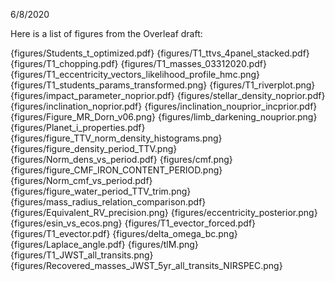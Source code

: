 
6/8/2020

Here is a list of figures from the Overleaf draft:
    
{figures/Students_t_optimized.pdf}
{figures/T1_ttvs_4panel_stacked.pdf}
{figures/T1_chopping.pdf}
{figures/T1_masses_03312020.pdf}
{figures/T1_eccentricity_vectors_likelihood_profile_hmc.png}
{figures/T1_students_params_transformed.png}
{figures/T1_riverplot.png}
{figures/impact_parameter_noprior.pdf}
{figures/stellar_density_noprior.pdf}
{figures/inclination_noprior.pdf}
{figures/inclination_nouprior_incprior.pdf}
{figures/Figure_MR_Dorn_v06.png}
{figures/limb_darkening_nouprior.png}
{figures/Planet_i_properties.pdf}
{figures/figure_TTV_norm_density_histograms.png}
{figures/figure_density_period_TTV.png}
{figures/Norm_dens_vs_period.pdf}
{figures/cmf.png}
{figures/figure_CMF_IRON_CONTENT_PERIOD.png}
{figures/Norm_cmf_vs_period.pdf}
{figures/figure_water_period_TTV_trim.png}
{figures/mass_radius_relation_comparison.pdf}
{figures/Equivalent_RV_precision.png}
{figures/eccentricity_posterior.png}
{figures/esin_vs_ecos.png}
{figures/T1_evector_forced.pdf}
{figures/T1_evector.pdf}
{figures/delta_omega_bc.png}
{figures/Laplace_angle.pdf}
{figures/tlM.png}
{figures/T1_JWST_all_transits.png}
{figures/Recovered_masses_JWST_5yr_all_transits_NIRSPEC.png}
